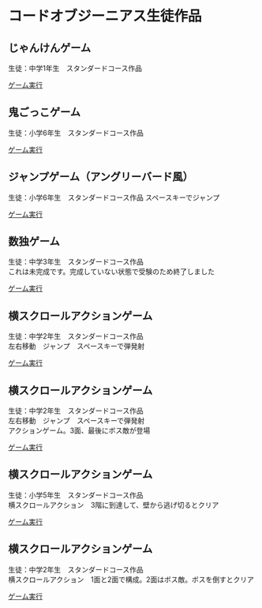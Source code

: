 # コードオブジーニアス生徒作品

## じゃんけんゲーム
生徒：中学1年生　スタンダードコース作品

[ゲーム実行](./js-janken/public_html/index.html)  

## 鬼ごっこゲーム
生徒：小学6年生　スタンダードコース作品

[ゲーム実行](./js-onigokko/public_html/index.html)  


## ジャンプゲーム（アングリーバード風）
生徒：小学6年生　スタンダードコース作品
スペースキーでジャンプ

[ゲーム実行](./js-sena/public_html/index.html)  


## 数独ゲーム
生徒：中学3年生　スタンダードコース作品  
これは未完成です。完成していない状態で受験のため終了しました  

[ゲーム実行](./js-sudoku/public_html/index.html)  


## 横スクロールアクションゲーム  
生徒：中学2年生　スタンダードコース作品  
左右移動　ジャンプ　スペースキーで弾発射  

[ゲーム実行](./js-yuki/public_html/index.html)  


## 横スクロールアクションゲーム
生徒：中学2年生　スタンダードコース作品  
左右移動　ジャンプ　スペースキーで弾発射  
アクションゲーム。3面、最後にボス敵が登場  

[ゲーム実行](./js-yota/public_html/index.html)  


## 横スクロールアクションゲーム
生徒：小学5年生　スタンダードコース作品  
横スクロールアクション　3階に到達して、壁から逃げ切るとクリア  

[ゲーム実行](./js-toshia/public_html/index.html)  

## 横スクロールアクションゲーム
生徒：中学2年生　スタンダードコース作品  
横スクロールアクション　1面と2面で構成。2面はボス敵。ボスを倒すとクリア

[ゲーム実行](./js-takuto/public_html/index.html)  

